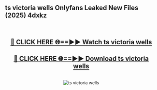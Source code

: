 <h2>ts victoria wells Onlyfans Leaked New Files (2025) 4dxkz</h2>
<br>
<div align="center">
<h2><a href="https://mediafiles.top/ts_victoria_wells&ref=git" rel="nofollow">🔴 CLICK HERE 🌐==►► Watch ts victoria wells</a></h2>
<h2><a href="https://mediafiles.top/ts_victoria_wells&ref=git" rel="nofollow">🔴 CLICK HERE 🌐==►► Download ts victoria wells</a></h2>
<br>
<a href="https://mediafiles.top/ts_victoria_wells&ref=git" rel="nofollow" data-target="animated-image.originalLink"><img src="https://i.ibb.co.com/xMMVF88/686577567.gif" alt="ts victoria wells" style="max-width: 100%; display: inline-block;" data-target="animated-image.originalImage"></a>
</div>
<br>
<br>